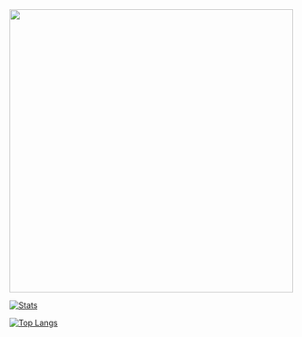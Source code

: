 <div id="header" align="left">
  <img src="https://media.discordapp.net/attachments/1090424648660942999/1090432348723622038/image.png?width=577&height=391" width="500"/>
</div>

[![Stats](https://github-readme-stats.vercel.app/api?username=VenusTheUI&show_icons=true&count_private=true&theme=github_dark)]()
  
[![Top Langs](https://github-readme-stats.vercel.app/api/top-langs/?username=VenusTheUI&hide=css&layout=compact&theme=github_dark)]()

